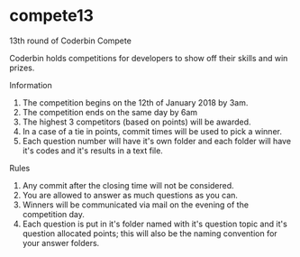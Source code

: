 # compete13
13th round of Coderbin Compete

Coderbin holds competitions for developers to show off their skills and win prizes.

Information

1. The competition begins on the 12th of January 2018 by 3am.
2. The competition ends on the same day by 6am
3. The highest 3 competitors (based on points) will be awarded.
4. In a case of a tie in points, commit times will be used to pick a winner.
5. Each question number will have it's own folder and each folder will have it's codes and it's results in a text file.


Rules

1. Any commit after the closing time will not be considered.
2. You are allowed to answer as much questions as you can.
3. Winners will be communicated via mail on the evening of the competition day.
4. Each question is put in it's folder named with it's question topic and it's question allocated points; this will also be the naming convention for your answer folders.
